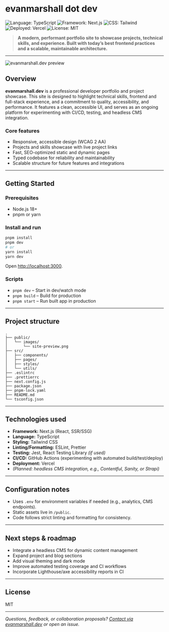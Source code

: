 # evanmarshall dot dev

![Language: TypeScript](https://img.shields.io/badge/language-TypeScript-3178c6?logo=typescript&logoColor=white)
![Framework: Next.js](https://img.shields.io/badge/Next.js-14.x-black?logo=nextdotjs)
![CSS: Tailwind](https://img.shields.io/badge/Tailwind_CSS-3.x-38bdf8?logo=tailwindcss)
![Deployed: Vercel](https://img.shields.io/badge/Deployed-Vercel-000?logo=vercel)
![License: MIT](https://img.shields.io/badge/license-MIT-blue)

> **A modern, performant portfolio site to showcase projects, technical skills, and experience. Built with today’s best frontend practices and a scalable, maintainable architecture.**

---

![evanmarshall.dev preview](./public/images/site-preview.png "evanmarshall.dev homepage preview")

## Overview

**evanmarshall.dev** is a professional developer portfolio and project showcase. This site is designed to highlight technical skills, frontend and full-stack experience, and a commitment to quality, accessibility, and performance. It features a clean, accessible UI, and serves as an ongoing platform for experimenting with CI/CD, testing, and headless CMS integration.

### Core features

- Responsive, accessible design (WCAG 2 AA)
- Projects and skills showcase with live project links
- Fast, SEO-optimized static and dynamic pages
- Typed codebase for reliability and maintainability
- Scalable structure for future features and integrations

---

## Getting Started

### Prerequisites

- Node.js 18+
- pnpm or yarn

### Install and run

```sh
pnpm install
pnpm dev
# or
yarn install
yarn dev
```

Open [http://localhost:3000](http://localhost:3000).

### Scripts

- `pnpm dev` – Start in dev/watch mode
- `pnpm build` – Build for production
- `pnpm start` – Run built app in production

---

## Project structure

```text
.
├── public/
│   └── images/
│       └── site-preview.png
├── src/
│   ├── components/
│   ├── pages/
│   ├── styles/
│   └── utils/
├── .eslintrc
├── .prettierrc
├── next.config.js
├── package.json
├── pnpm-lock.yaml
├── README.md
└── tsconfig.json
```

---

## Technologies used

- **Framework:** Next.js (React, SSR/SSG)
- **Language:** TypeScript
- **Styling:** Tailwind CSS
- **Linting/Formatting:** ESLint, Prettier
- **Testing:** Jest, React Testing Library *(if used)*
- **CI/CD:** GitHub Actions (experimenting with automated build/test/deploy)
- **Deployment:** Vercel
- *(Planned: headless CMS integration, e.g., Contentful, Sanity, or Strapi)*

---

## Configuration notes

- Uses `.env` for environment variables if needed (e.g., analytics, CMS endpoints).
- Static assets live in `/public`.
- Code follows strict linting and formatting for consistency.

---

## Next steps & roadmap

- Integrate a headless CMS for dynamic content management
- Expand project and blog sections
- Add visual theming and dark mode
- Improve automated testing coverage and CI workflows
- Incorporate Lighthouse/axe accessibility reports in CI

---

## License

MIT

---

*Questions, feedback, or collaboration proposals? [Contact via evanmarshall.dev](https://evanmarshall.dev) or open an issue.*
